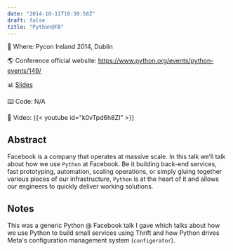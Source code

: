 ```yaml
---
date: "2014-10-11T10:30:58Z"
draft: false
title: "Python@FB"
---
```


🏢 Where: Pycon Ireland 2014, Dublin

🌎 Conference official website: <https://www.python.org/events/python-events/149/>

📊 [Slides](https://www.usenix.org/sites/default/files/conference/protected-files/srecon15europe_slides_failla.pdf)

⌨️ Code: N/A

🎥 Video:
{{< youtube id="k0vTpd6h8ZI" >}}

## Abstract

Facebook is a company that operates at massive scale. In this talk we’ll talk about how we
use `Python` at Facebook. Be it building back-end services, fast prototyping, automation,
scaling operations, or simply gluing together various pieces of our infrastructure, `Python`
is at the heart of it and allows our engineers to quickly deliver working solutions.

## Notes

This was a generic Python @ Facebook talk I gave which talks about how we use Python
to build small services using Thrift and how Python drives Meta's configuration
management system (`configerator`).
